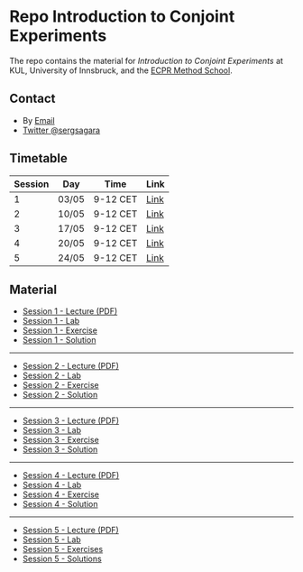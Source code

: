 # Repo Introduction to Conjoint Experiments

The repo contains the material for *Introduction to Conjoint Experiments* at KUL, University of Innsbruck, and the [ECPR Method School](https://ecpr.eu/Events/Event/PanelDetails/9125). 

## Contact

- By [Email](mailto:alberto.stefanelli@kuleuven.be)
- [Twitter @sergsagara](https://twitter.com/sergsagara)

## Timetable 

Session|Day|Time|Link 
--|-----|--------|----
1|03/05|9-12 CET| [Link](https://zoom.us/j/94485203495)
2|10/05|9-12 CET| [Link](https://zoom.us/j/92304787992)
3|17/05|9-12 CET| [Link](https://zoom.us/j/93099656731)
4|20/05|9-12 CET| [Link](https://zoom.us/j/95388720057)
5|24/05|9-12 CET| [Link](https://zoom.us/j/98216824013)


## Material

- [Session 1 - Lecture (PDF)](https://albertostefanelli.github.io/conjoint_class/session_1/lecture/html/conjoint_lecture_01.pdf)
- [Session 1 - Lab](https://albertostefanelli.github.io/conjoint_class/session_1/lab/html/conjoint_lab_1.html)
- [Session 1 - Exercise](https://albertostefanelli.github.io/conjoint_class/session_1/exercise/html/conjoint_exercise_1.html)
- [Session 1 - Solution](https://albertostefanelli.github.io/conjoint_class/session_1/solutions/html/conjoint_solutions_1.html)

---

- [Session 2 - Lecture (PDF)](https://albertostefanelli.github.io/conjoint_class/session_2/lecture/html/conjoint_lecture_02.pdf)
- [Session 2 - Lab](https://albertostefanelli.github.io/conjoint_class/session_2/lab/html/conjoint_lab_2.html)
- [Session 2 - Exercise](https://albertostefanelli.github.io/conjoint_class/session_2/exercise/html/conjoint_exercise_2.html)
- [Session 2 - Solution]()

---

- [Session 3 - Lecture (PDF)](https://albertostefanelli.github.io/conjoint_class/session_3/lecture/html/conjoint_lecture_03.pdf)
- [Session 3 - Lab](https://albertostefanelli.github.io/conjoint_class/session_3/lab/html/conjoint_lab_3.html)
- [Session 3 - Exercise](https://albertostefanelli.github.io/conjoint_class/session_3/exercise/html/conjoint_exercise_3.html)
- [Session 3 - Solution]()

---

- [Session 4 - Lecture (PDF)](https://albertostefanelli.github.io/conjoint_class/session_4/lecture/html/conjoint_lecture_04.pdf)
- [Session 4 - Lab](https://albertostefanelli.github.io/conjoint_class/session_4/lab/html/conjoint_lab_4.html)
- [Session 4 - Exercise](https://albertostefanelli.github.io/conjoint_class/session_4/exercise/html/conjoint_exercise_4.html)
- [Session 4 - Solution](https://albertostefanelli.github.io/conjoint_class/session_4/solutions/html/conjoint_solutions_4.html)

---

- [Session 5 - Lecture (PDF)]()
- [Session 5 - Lab]()
- [Session 5 - Exercises]()
- [Session 5 - Solutions]()

